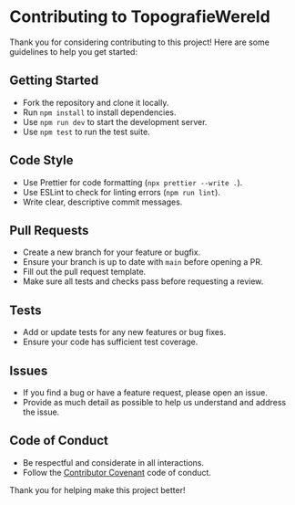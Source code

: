 # Contributing to TopografieWereld

Thank you for considering contributing to this project! Here are some guidelines to help you get started:

## Getting Started
- Fork the repository and clone it locally.
- Run `npm install` to install dependencies.
- Use `npm run dev` to start the development server.
- Use `npm test` to run the test suite.

## Code Style
- Use Prettier for code formatting (`npx prettier --write .`).
- Use ESLint to check for linting errors (`npm run lint`).
- Write clear, descriptive commit messages.

## Pull Requests
- Create a new branch for your feature or bugfix.
- Ensure your branch is up to date with `main` before opening a PR.
- Fill out the pull request template.
- Make sure all tests and checks pass before requesting a review.

## Tests
- Add or update tests for any new features or bug fixes.
- Ensure your code has sufficient test coverage.

## Issues
- If you find a bug or have a feature request, please open an issue.
- Provide as much detail as possible to help us understand and address the issue.

## Code of Conduct
- Be respectful and considerate in all interactions.
- Follow the [Contributor Covenant](https://www.contributor-covenant.org/version/2/0/code_of_conduct/) code of conduct.

Thank you for helping make this project better! 